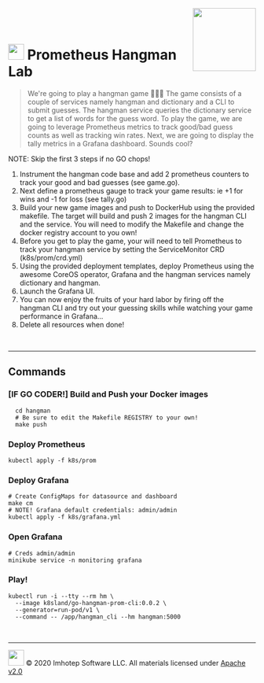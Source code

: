 <img src="../assets/k8sland.png" align="right" width="auto" height="128"/>

<br/>
<br/>

# <img src="../assets/lab.png" width="32" height="auto"/> Prometheus Hangman Lab

> We're going to play a hangman game 🎉🎊🥳 The game consists of a couple of
> services namely hangman and dictionary and a CLI to submit guesses. The hangman
> service queries the dictionary service to get a list of words for the guess
> word. To play the game, we are going to leverage Prometheus metrics to
> track good/bad guess counts as well as tracking win rates. Next, we are going
> to display the tally metrics in a Grafana dashboard. Sounds cool?

NOTE: Skip the first 3 steps if no GO chops!

1. Instrument the hangman code base and add 2 prometheus counters to track your
   good and bad guesses (see game.go).
2. Next define a prometheus gauge to track your game results:
   ie +1 for wins and -1 for loss (see tally.go)
3. Build your new game images and push to DockerHub using the provided makefile.
   The target will build and push 2 images for the hangman CLI and the service.
   You will need to modify the Makefile and change the docker registry account to
   you own!
4. Before you get to play the game, your will need to tell Prometheus to
   track your hangman service by setting the ServiceMonitor CRD (k8s/prom/crd.yml)
5. Using the provided deployment templates, deploy Prometheus using the awesome
   CoreOS operator, Grafana and the hangman services namely dictionary and hangman.
6. Launch the Grafana UI.
7. You can now enjoy the fruits of your hard labor by firing off the hangman CLI and
   try out your guessing skills while watching your game performance in Grafana...
8. Delete all resources when done!

<br/>

---

## Commands

### [IF GO CODER!] Build and Push your Docker images

```shell
  cd hangman
  # Be sure to edit the Makefile REGISTRY to your own!
  make push
```

### Deploy Prometheus

```shell
kubectl apply -f k8s/prom
```

### Deploy Grafana

```shell
# Create ConfigMaps for datasource and dashboard
make cm
# NOTE! Grafana default credentials: admin/admin
kubectl apply -f k8s/grafana.yml
```

### Open Grafana

  ```shell
  # Creds admin/admin
  minikube service -n monitoring grafana
  ```

### Play!

```shell
kubectl run -i --tty --rm hm \
  --image k8sland/go-hangman-prom-cli:0.0.2 \
  --generator=run-pod/v1 \
  --command -- /app/hangman_cli --hm hangman:5000
```

<br/>

---
<img src="../assets/imhotep_logo.png" width="32" height="auto"/> © 2020 Imhotep Software LLC.
All materials licensed under [Apache v2.0](http://www.apache.org/licenses/LICENSE-2.0)
